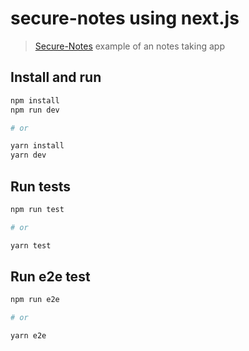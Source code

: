 # secure-notes using next.js

> [Secure-Notes](https://secure-notes.vercel.app/) example of an notes taking app

## Install and run

```sh
npm install
npm run dev

# or

yarn install
yarn dev

```

## Run tests

```sh
npm run test

# or

yarn test

```

## Run e2e test

```sh
npm run e2e

# or

yarn e2e

```

